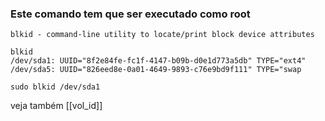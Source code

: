 ### Este comando tem que ser executado como root

    blkid - command-line utility to locate/print block device attributes

    blkid
    /dev/sda1: UUID="8f2e84fe-fc1f-4147-b09b-d0e1d773a5db" TYPE="ext4"
    /dev/sda5: UUID="826eed8e-0a01-4649-9893-c76e9bd9f111" TYPE="swap

    sudo blkid /dev/sda1

veja também [[vol_id]]

